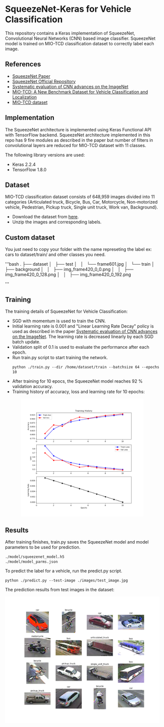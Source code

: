# SqueezeNet-Keras for Vehicle Classification

This repository contains a Keras implementation of SqueezeNet, Convolutional Neural Networks (CNN) based image classifier.
SqueezeNet model is trained on MIO-TCD classification dataset to correctly label each image.

## References
* [SqueezeNet Paper](https://arxiv.org/pdf/1602.07360.pdf)
* [SqueezeNet Official Repository](https://github.com/DeepScale/SqueezeNet)
* [Systematic evaluation of CNN advances on the ImageNet](https://arxiv.org/abs/1606.02228)
* [MIO-TCD: A New Benchmark Dataset for Vehicle Classification and Localization](https://ieeexplore.ieee.org/document/8387876)
* [MIO-TCD dataset](http://podoce.dinf.usherbrooke.ca/challenge/dataset/)

## Implementation
The SqueezeNet architecture is implemented using Keras Functional API with TensorFlow backend. SqueezeNet architecture implemented in this repo has 9 fire modules as described in the paper but number of filters in convolutional layers are reduced for MIO-TCD dataset with 11 classes.

The following library versions are used:
* Keras 2.2.4
* TensorFlow 1.8.0

## Dataset
MIO-TCD classification dataset consists of 648,959 images divided into 11 categories {Articulated truck, Bicycle, Bus, Car, Motorcycle, 
Non-motorized vehicle, Pedestrian, Pickup truck, Single unit truck, Work van, Background}.
* Download the dataset from [here](http://podoce.dinf.usherbrooke.ca/static/dataset/MIO-TCD-Classification-Code.tar).
* Unzip the images and corresponding labels.

## Custom dataset

You just need to copy your folder with the name represeting the label ex: cars to dataset/train/ and other classes you need.

'''bash
.
├── dataset
│   ├── test
│   │   └── frame601.jpg
│   └── train
│       ├── background
│       │   ├── img_frame420_0_0.png
│       │   ├── img_frame420_0_128.png
│       │   ├── img_frame420_0_192.png

'''

## Training
The training details of SqueezeNet for Vehicle Classification:
* SGD with momentum is used to train the CNN.
* Initial learning rate is 0.001 and "Linear Learning Rate Decay" policy is used as described in the paper [Systematic evaluation of CNN advances on the ImageNet](https://arxiv.org/abs/1606.02228). The learning rate is decreased linearly by each SGD batch update.
* Validation split of 0.1 is used to evaluate the performance after each epoch.
* Run train.py script to start training the network.
  ```
  python ./train.py --dir /home/dataset/train --batchsize 64 --epochs 10
  ```
* After training for 10 epocs, the SqueezeNet model reaches 92 % validation accuracy.
* Training history of accuracy, loss and learning rate for 10 epochs:
<p align="center">
  <img src="https://github.com/mpoyraz/SqueezeNet-Keras/blob/master/images/training_history.png" width="400">
</p>

## Results
After training finishes, train.py saves the SqueezeNet model and model parameters to be used for prediction.
  ```
  ./model/squeezenet_model.h5
  ./model/model_parms.json
  ```
To predict the label for a vehicle, run the predict.py script.
  ```
  python ./predict.py --test-image ./images/test_image.jpg
  ```
 The prediction results from test images in the dataset:
 <p align="center">
  <img src="https://github.com/mpoyraz/SqueezeNet-Keras/blob/master/images/test_images_prediction.png" width="600">
</p>
